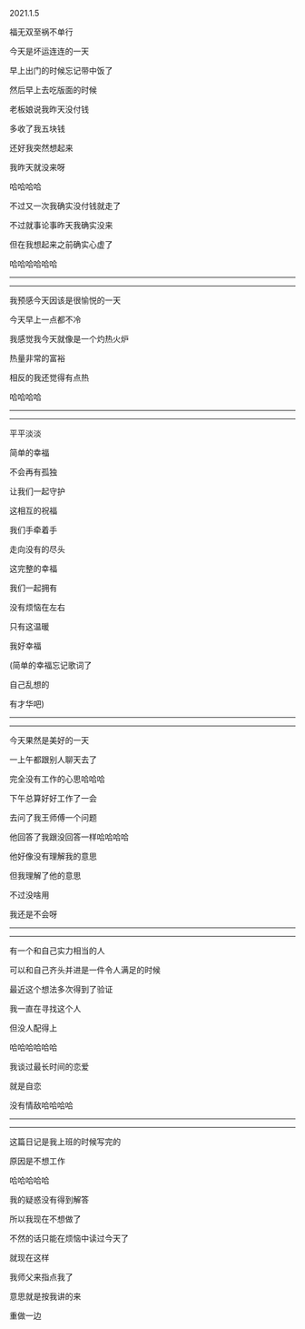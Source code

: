 2021.1.5

福无双至祸不单行

今天是坏运连连的一天

早上出门的时候忘记带中饭了

然后早上去吃版面的时候

老板娘说我昨天没付钱

多收了我五块钱

还好我突然想起来

我昨天就没来呀

哈哈哈哈

不过又一次我确实没付钱就走了

不过就事论事昨天我确实没来

但在我想起来之前确实心虚了

哈哈哈哈哈哈

-------

---------

我预感今天因该是很愉悦的一天

今天早上一点都不冷

我感觉我今天就像是一个灼热火炉

热量非常的富裕

相反的我还觉得有点热

哈哈哈哈



-------

-------

平平淡淡

简单的幸福

不会再有孤独

让我们一起守护

这相互的祝福

我们手牵着手

走向没有的尽头

这完整的幸福

我们一起拥有

没有烦恼在左右

只有这温暖

我好幸福

(简单的幸福忘记歌词了

自己乱想的

有才华吧)

-----

-------

今天果然是美好的一天

一上午都跟别人聊天去了

完全没有工作的心思哈哈哈

下午总算好好工作了一会

去问了我王师傅一个问题

他回答了我跟没回答一样哈哈哈哈

他好像没有理解我的意思

但我理解了他的意思

不过没啥用

我还是不会呀

-------

-----



有一个和自己实力相当的人

可以和自己齐头并进是一件令人满足的时候

最近这个想法多次得到了验证

我一直在寻找这个人

但没人配得上

哈哈哈哈哈哈

我谈过最长时间的恋爱

就是自恋

没有情敌哈哈哈哈

------

-------

这篇日记是我上班的时候写完的

原因是不想工作

哈哈哈哈哈

我的疑惑没有得到解答

所以我现在不想做了

不然的话只能在烦恼中读过今天了

就现在这样

我师父来指点我了

意思就是按我讲的来

重做一边









